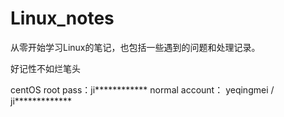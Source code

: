 # Linux_notes

从零开始学习Linux的笔记，也包括一些遇到的问题和处理记录。

好记性不如烂笔头

centOS 
root pass：ji************
normal account：  yeqingmei  /  ji*************